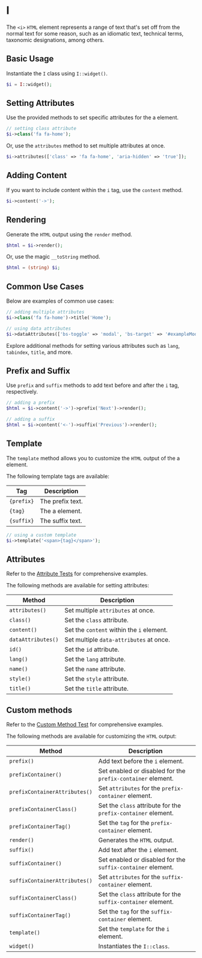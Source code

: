 # I

The `<i>` `HTML` element represents a range of text that's set off from the normal text for some reason, such as an
idiomatic text, technical terms, taxonomic designations, among others.

## Basic Usage

Instantiate the `I` class using `I::widget()`.

```php
$i = I::widget();
```

## Setting Attributes

Use the provided methods to set specific attributes for the a element.

```php
// setting class attribute
$i->class('fa fa-home');
```

Or, use the `attributes` method to set multiple attributes at once.

```php
$i->attributes(['class' => 'fa fa-home', 'aria-hidden' => 'true']);
```

## Adding Content

If you want to include content within the `i` tag, use the `content` method.

```php
$i->content('->');
```

## Rendering

Generate the `HTML` output using the `render` method.

```php
$html = $i->render();
```

Or, use the magic `__toString` method.

```php
$html = (string) $i;
```

## Common Use Cases

Below are examples of common use cases:

```php
// adding multiple attributes
$i->class('fa fa-home')->title('Home');

// using data attributes
$i->dataAttributes(['bs-toggle' => 'modal', 'bs-target' => '#exampleModal', 'analytics' => 'trackClick']);
```

Explore additional methods for setting various attributes such as `lang`, `tabindex`, `title`, and more.

## Prefix and Suffix

Use `prefix` and `suffix` methods to add text before and after the `i` tag, respectively.

```php
// adding a prefix
$html = $i->content('->')->prefix('Next')->render();

// adding a suffix
$html = $i->content('<-')->suffix('Previous')->render();
```

## Template

The `template` method allows you to customize the `HTML` output of the a element.

The following template tags are available:

| Tag        | Description      |
| ---------- | ---------------- |
| `{prefix}` | The prefix text. |
| `{tag}`    | The a element.   |
| `{suffix}` | The suffix text. |

```php
// using a custom template
$i->template('<span>{tag}</span>');
```

## Attributes

Refer to the [Attribute Tests](https://github.com/php-forge/html/blob/main/tests/I/AttributeTest.php) for comprehensive
examples.

The following methods are available for setting attributes:

| Method            | Description                                                                                      |
| ----------------- | ------------------------------------------------------------------------------------------------ |
| `attributes()`    | Set multiple `attributes` at once.                                                               |
| `class()`         | Set the `class` attribute.                                                                       |
| `content()`       | Set the `content` within the `i` element.                                                        |
| `dataAttributes()`| Set multiple `data-attributes` at once.                                                          |
| `id()`            | Set the `id` attribute.                                                                          |
| `lang()`          | Set the `lang` attribute.                                                                        |
| `name()`          | Set the `name` attribute.                                                                        |
| `style()`         | Set the `style` attribute.                                                                       |
| `title()`         | Set the `title` attribute.                                                                       |

## Custom methods

Refer to the [Custom Method Test](https://github.com/php-forge/html/blob/main/tests/I/CustomMethodTest.php) for 
comprehensive examples.

The following methods are available for customizing the `HTML` output:

| Method                       | Description                                                                           |
| ---------------------------- | ------------------------------------------------------------------------------------- |
| `prefix()`                   | Add text before the `i` element.                                                      |
| `prefixContainer()`          | Set enabled or disabled for the `prefix-container` element.                           |
| `prefixContainerAttributes()`| Set `attributes` for the `prefix-container` element.                                  |                                            
| `prefixContainerClass()`     | Set the `class` attribute for the `prefix-container` element.                         |
| `prefixContainerTag()`       | Set the `tag` for the `prefix-container` element.                                     |
| `render()`                   | Generates the `HTML` output.                                                          |
| `suffix()`                   | Add text after the `i` element.                                                       |
| `suffixContainer()`          | Set enabled or disabled for the `suffix-container` element.                           |
| `suffixContainerAttributes()`| Set `attributes` for the `suffix-container` element.                                  |
| `suffixContainerClass()`     | Set the `class` attribute for the `suffix-container` element.                         |
| `suffixContainerTag()`       | Set the `tag` for the `suffix-container` element.                                     |
| `template()`                 | Set the `template` for the `i` element.                                               |
| `widget()`                   | Instantiates the `I::class`.                                                          |
